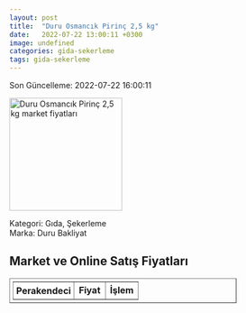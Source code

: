 ```yaml
---
layout: post
title:  "Duru Osmancık Pirinç 2,5 kg"
date:   2022-07-22 13:00:11 +0300
image: undefined
categories: gida-sekerleme
tags: gida-sekerleme
---
```


Son Güncelleme: 2022-07-22 16:00:11

<img src="undefined" width="200" alt="Duru Osmancık Pirinç 2,5 kg market fiyatları" />

Kategori: Gıda, Şekerleme
<br />
Marka: Duru Bakliyat

<h2>Market ve Online Satış Fiyatları</h2>

<table border="1" style="padding: 5px;width:80%;">
  <tr>
    <td style="padding: 5px;"><strong>Perakendeci</strong></td>
    <td><strong>Fiyat</strong></td>
    <td><strong>İşlem</strong></td>
  </tr>
  
</table>

